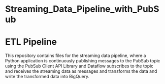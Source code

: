 # Streaming_Data_Pipeline_with_PubSub
# ETL Pipeline 
This repository contains files for the streaming data pipeline, where a Python application is continuously publishing messages to the PubSub topic using the PubSub Client API Library and Dataflow subscribes to the topic and receives the streaming data as messages and transforms the data and write the transformed data into BigQuery.
